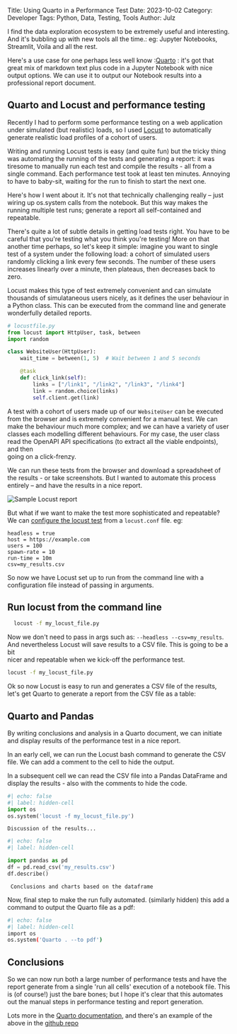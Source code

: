Title: Using Quarto in a Performance Test
Date: 2023-10-02
Category: Developer
Tags: Python, Data, Testing, Tools
Author: Julz

I find the data exploration ecosystem to be extremely useful and interesting. And it's bubbling up with new tools all the time.: eg: Jupyter Notebooks, Streamlit, Voila and all the rest. 

Here's a use case for one perhaps less well know :[Quarto](https://quarto.org) : it's got that great mix of  markdown text plus code in a Jupyter Notebook with nice output options. We can use it 
to output our Notebook results into a professional report document.

## Quarto and Locust and performance testing

Recently I had to perform some performance testing on a web application under simulated (but realistic) loads,  so I used [Locust](https://locust.io) to automatically generate realistic load 
profiles 
of a cohort of 
users.

Writing and running Locust tests is easy (and quite fun) but the tricky thing was automating the running of the tests and generating a report: it was tiresome to manually run each 
test and compile the results - all from a single command. 
Each performance test took at least ten minutes. Annoying to have to baby-sit, waiting for the run to finish to start the next one.

Here's how I went about it. It's not that technically challenging really – just wiring up os.system calls from the notebook. But this way makes the running multiple test runs; generate a report all
self-contained and repeatable.

There's quite a lot of subtle details in getting load tests right. You have to be careful that you're testing what you think you're testing! More on that another time perhaps, so let's keep it 
simple: 
imagine you 
want to single test of a system under the following load:  a cohort of simulated users randomly clicking a link every 
few seconds. The number of these users increases linearly over a minute, then plateaus, then decreases back to zero.

Locust makes this type of test extremely convenient and can simulate thousands of simulataneous users nicely, as it defines the user behaviour in a Python class. This can be executed from the 
command line and 
generate 
wonderfully 
detailed 
reports.

```python
# locustfile.py
from locust import HttpUser, task, between
import random

class WebsiteUser(HttpUser):
    wait_time = between(1, 5)  # Wait between 1 and 5 seconds

    @task
    def click_link(self):
        links = ["/link1", "/link2", "/link3", "/link4"]
        link = random.choice(links)
        self.client.get(link)
```

A test with a cohort of users made up of our `WebsiteUser` can be executed from the browser and is extremely convenient for a manual test. We can make the behaviour much more complex; and we can 
have a variety of user classes each modelling different behaviours. For my case, the user class read the OpenAPI API specifications (to extract all the viable endpoints), and then  
going on a click-frenzy.

We can run these tests from the browser and download a spreadsheet of the results - or take screenshots. But I wanted to automate this process entirely – and have the results in a nice report.


![Sample Locust report]({static}/images/locust_report_sample.png)

But what if we want to make the test more sophisticated and repeatable? We can [configure the locust test](https://docs.locust.io/en/stable/configuration.html#id4) from a `locust.conf` file. eg: 

```
headless = true
host = https://example.com
users = 100
spawn-rate = 10
run-time = 10m
csv=my_results.csv
```
So now we have Locust set up to run from the command line with a configuration file instead of passing in arguments.  

## Run locust from the command line
```bash
  locust -f my_locust_file.py 
```

Now we don't need to pass in args such as: `--headless --csv=my_results`. And nevertheless Locust will save results to a CSV file. This is going to be a bit  
nicer and repeatable 
when we 
kick-off the performance test. 

```bash
locust -f my_locust_file.py 
```

Ok so now Locust is easy to run and generates a CSV file of the results, let's get Quarto to generate a report from the CSV file as a table:

## Quarto and Pandas

By writing conclusions and analysis in a Quarto document, we can initiate and display results of the performance test in a nice report.

In an early cell, we can run the Locust bash command to generate the CSV file. We can add a comment to the cell to hide the output. 

In a subsequent cell we can read the CSV file into a Pandas DataFrame and display the results - also with the comments to hide the code.

```python
#| echo: false
#| label: hidden-cell
import os
os.system('locust -f my_locust_file.py')
```
```
Discussion of the results...
```

```python
#| echo: false
#| label: hidden-cell

import pandas as pd
df = pd.read_csv('my_results.csv')
df.describe()
```
``` Conclusions and charts based on the dataframe```

Now, final step to make the run fully automated. (similarly hidden) this add a command to output the Quarto file as a pdf:

```bash
#| echo: false
#| label: hidden-cell
import os
os.system('Quarto . --to pdf')
```

Conclusions
---

So we can now run both a large number of performance tests and have the report generate from a single 'run all cells' execution of a notebook file.  This is (of course!) just the bare bones; but 
I hope it's clear that this 
automates out 
the manual 
steps in 
performance testing 
and report generation. 

Lots more in the  [Quarto documentation](https://quarto.org), and there's an example of the above in the [github repo](https://github.com/julzhk/julzhk.github.io/tree/main/code_samples/quarto_and_locust_performance_tests) 


